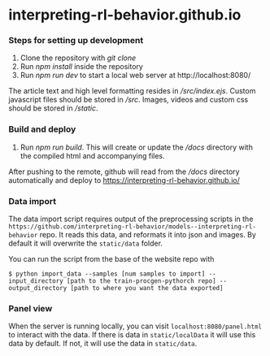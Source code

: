 # interpreting-rl-behavior.github.io

### Steps for setting up development
1. Clone the repository with *git clone*
2. Run *npm install* inside the repository
3. Run *npm run dev* to start a local web server at http://localhost:8080/

The article text and high level formatting resides in */src/index.ejs*. Custom javascript files should be stored in */src*. Images, videos and custom css should be stored in */static*.

### Build and deploy
1. Run *npm run build*. This will create or update the */docs* directory with the compiled html and accompanying files.

After pushing to the remote, github will read from the */docs* directory automatically and deploy to https://interpreting-rl-behavior.github.io/


### Data import
The data import script requires output of the preprocessing scripts in the `https://github.com/interpreting-rl-behavior/models--interpreting-rl-behavior` repo. It reads this data, and reformats it into json and images. By default it will overwrite the `static/data` folder.

You can run the script from the base of the website repo with
```
$ python import_data --samples [num samples to import] --input_directory [path to the train-procgen-pythorch repo] --output_directory [path to where you want the data exported]
```

### Panel view
When the server is running locally, you can visit `localhost:8080/panel.html` to interact with the data. If there is data in `static/localData` it will use this data by default. If not, it will use the data in `static/data`.
